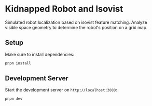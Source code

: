 # Kidnapped Robot and Isovist

Simulated robot localization based on isovist feature matching. Analyze visible space geometry to determine the robot's position on a grid map.

## Setup

Make sure to install dependencies:

```bash
pnpm install
```

## Development Server

Start the development server on `http://localhost:3000`:

```bash
pnpm dev
```
